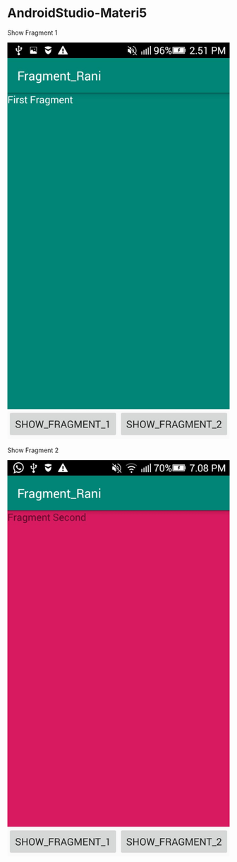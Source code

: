 # AndroidStudio-Materi5

Show Fragment 1

![alt_text](https://github.com/maharani26/AndroidStudio-Materi5/blob/master/8.jpeg)

Show Fragment 2

![alt_text](https://github.com/maharani26/AndroidStudio-Materi5/blob/master/10.jpeg)
